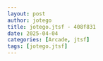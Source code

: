 ```yaml
---
layout: post
author: jotego
title: jotego.jtsf - 408f831
date: 2025-04-04
categories: [Arcade, jtsf]
tags: [jotego.jtsf]
---
```



